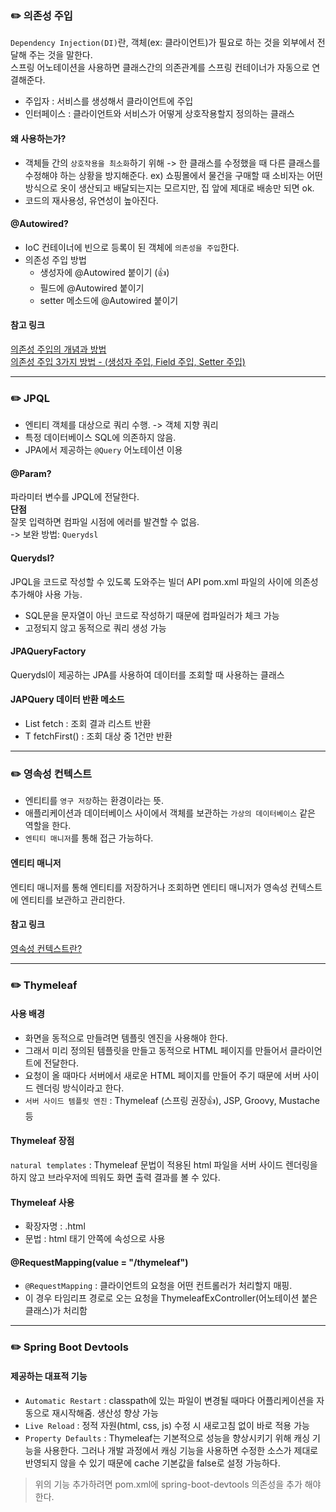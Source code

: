 ### ✏️ 의존성 주입
`Dependency Injection(DI)`란, 객체(ex: 클라이언트)가 필요로 하는 것을 외부에서 전달해 주는 것을 말한다.  
스프링 어노테이션을 사용하면 클래스간의 의존관계를 스프링 컨테이너가 자동으로 연결해준다.
- 주입자 : 서비스를 생성해서 클라이언트에 주입
- 인터페이스 : 클라이언트와 서비스가 어떻게 상호작용할지 정의하는 클래스
#### 왜 사용하는가?
- 객체들 간의 `상호작용을 최소화`하기 위해 -> 한 클래스를 수정했을 때 다른 클래스를 수정해야 하는 상황을 방지해준다.
ex) 쇼핑몰에서 물건을 구매할 때 소비자는 어떤 방식으로 옷이 생산되고 배달되는지는 모르지만, 집 앞에 제대로 배송만 되면 ok.
- 코드의 재사용성, 유연성이 높아진다.
#### @Autowired?
- IoC 컨테이너에 빈으로 등록이 된 객체에 `의존성을 주입`한다.
- 의존성 주입 방법
  - 생성자에 @Autowired 붙이기 (👍)
  - 필드에 @Autowired 붙이기
  - setter 메소드에 @Autowired 붙이기
#### 참고 링크
[의존성 주입의 개념과 방법](https://velog.io/@sana/DI-%EC%9D%98%EC%A1%B4%EC%84%B1-%EC%A3%BC%EC%9E%85Dependency-Injection-%EC%9D%98-%EA%B0%9C%EB%85%90%EA%B3%BC-%EB%B0%A9%EB%B2%95)  
[의존성 주입 3가지 방법 - (생성자 주입, Field 주입, Setter 주입)](https://dev-coco.tistory.com/70)
___
### ✏️ JPQL
- 엔티티 객체를 대상으로 쿼리 수행. -> 객체 지향 쿼리
- 특정 데이터베이스 SQL에 의존하지 않음.
- JPA에서 제공하는 `@Query` 어노테이션 이용
#### @Param?
파라미터 변수를 JPQL에 전달한다.  
**단점**  
잘못 입력하면 컴파일 시점에 에러를 발견할 수 없음.  
-> 보완 방법: `Querydsl`
#### Querydsl?
JPQL을 코드로 작성할 수 있도록 도와주는 빌더 API
pom.xml 파일의 <dependencies> 사이에 의존성 추가해야 사용 가능.
- SQL문을 문자열이 아닌 코드로 작성하기 때문에 컴파일러가 체크 가능
- 고정되지 않고 동적으로 쿼리 생성 가능
#### JPAQueryFactory
Querydsl이 제공하는 JPA를 사용하여 데이터를 조회할 때 사용하는 클래스
#### JAPQuery 데이터 반환 메소드
- List<T> fetch : 조회 결과 리스트 반환
- T fetchFirst() : 조회 대상 중 1건만 반환
___
### ✏️ 영속성 컨텍스트
- 엔티티를 `영구 저장`하는 환경이라는 뜻.  
- 애플리케이션과 데이터베이스 사이에서 객체를 보관하는 `가상의 데이터베이스` 같은 역할을 한다. 
- `엔티티 매니저`를 통해 접근 가능하다.
#### 엔티티 매니저
엔티티 매니저를 통해 엔티티를 저장하거나 조회하면 엔티티 매니저가 영속성 컨텍스트에 엔티티를 보관하고 관리한다.

#### 참고 링크
[영속성 컨텍스트란?](https://velog.io/@neptunes032/JPA-%EC%98%81%EC%86%8D%EC%84%B1-%EC%BB%A8%ED%85%8D%EC%8A%A4%ED%8A%B8%EB%9E%80)

___
### ✏️ Thymeleaf
#### 사용 배경  
- 화면을 동적으로 만들려면 템플릿 엔진을 사용해야 한다.
- 그래서 미리 정의된 템플릿을 만들고 동적으로 HTML 페이지를 만들어서 클라이언트에 전달한다.
- 요청이 올 때마다 서버에서 새로운 HTML 페이지를 만들어 주기 때문에 서버 사이드 렌더링 방식이라고 한다.
- `서버 사이드 템플릿 엔진` : Thymeleaf (스프링 권장👍), JSP, Groovy, Mustache 등

#### Thymeleaf 장점
`natural templates` : Thymeleaf 문법이 적용된 html 파일을 서버 사이드 렌더링을 하지 않고 브라우저에 띄워도 화면 출력 결과를 볼 수 있다.

#### Thymeleaf 사용
- 확장자명 : .html
- 문법 : html 태기 안쪽에 속성으로 사용

#### @RequestMapping(value = "/thymeleaf")
- `@RequestMapping` : 클라이언트의 요청을 어떤 컨트롤러가 처리할지 매핑. 
- 이 경우 타임리프 경로로 오는 요청을 ThymeleafExController(어노테이션 붙은 클래스)가 처리함
  

___
### ✏️ Spring Boot Devtools
#### 제공하는 대표적 기능
- `Automatic Restart` : classpath에 있는 파일이 변경될 때마다 어플리케이션을 자동으로 재시작해줌. 생산성 향상 가능
- `Live Reload` : 정적 자원(html, css, js) 수정 시 새로고침 없이 바로 적용 가능
- `Property Defaults` : Thymeleaf는 기본적으로 성능을 향상시키기 위해 캐싱 기능을 사용한다. 그러나 개발 과정에서 캐싱 기능을 사용하면 수정한 소스가 제대로 반영되지 않을 수 있기 때문에 cache 기본값을 false로 설정 가능하다.
> 위의 기능 추가하려면 pom.xml에 spring-boot-devtools 의존성을 추가 해야 한다.


